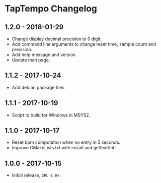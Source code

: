 TapTempo Changelog
==================

## 1.2.0 - 2018-01-29

- Change display decimal precision to 0 digit.
- Add command line arguments to change reset time, sample count and precision.
- Add help message and version.
- Update man page.

## 1.1.2 - 2017-10-24

- Add debian package files.

## 1.1.1 - 2017-10-19

- Script to build for Windows in MSYS2.

## 1.1.0 - 2017-10-17

- Reset bpm computation when no entry in 5 seconds.
- Improve CMakeLists.txt with install and gettext/Intl.

## 1.0.0 - 2017-10-15

- Initial release, `GPL-3.0+`.
